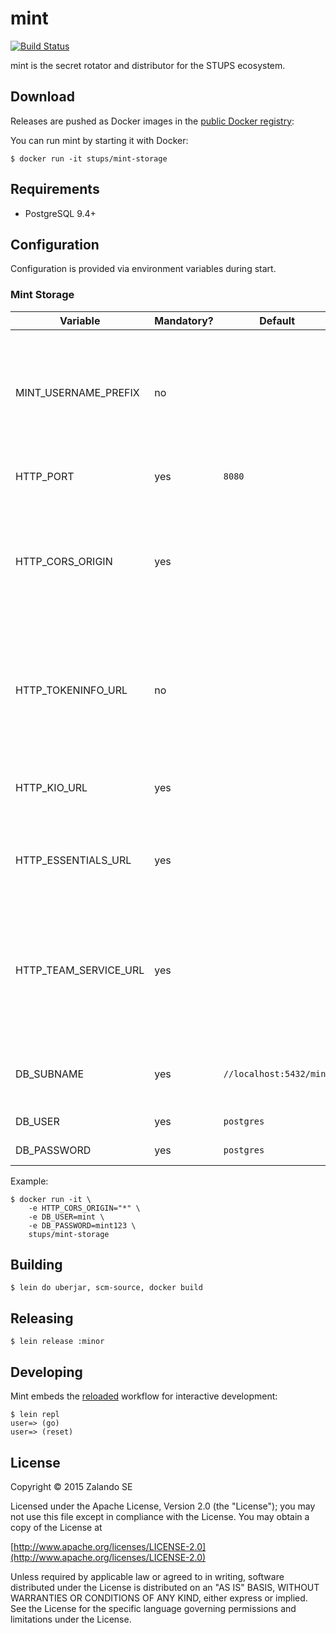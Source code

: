 # mint

[![Build Status](https://travis-ci.org/zalando-stups/mint-storage.svg?branch=master)](https://travis-ci.org/zalando-stups/mint-storage)

mint is the secret rotator and distributor for the STUPS ecosystem.

## Download

Releases are pushed as Docker images in the [public Docker registry](https://registry.hub.docker.com/u/stups/):

You can run mint by starting it with Docker:

    $ docker run -it stups/mint-storage

## Requirements

* PostgreSQL 9.4+

## Configuration

Configuration is provided via environment variables during start.

### Mint Storage

Variable                | Mandatory? | Default                 | Description
----------------------- | ---------- | ----------------------- | -----------
MINT_USERNAME_PREFIX    | no         |                         | Prefix for the user id of the service user. E.g. app-id: `kio` and prefix: `stups_` will result in `stups_kio`
HTTP_PORT               | yes        | `8080`                  | TCP port to provide the HTTP API.
HTTP_CORS_ORIGIN        | yes        |                         | Domain for cross-origin JavaScript requests. If set, the Access-Control headers will be set.
HTTP_TOKENINFO_URL      | no         |                         | Mandatory to enable OAuth 2.0 security! Incoming access tokens will be verified using this endpoint
HTTP_KIO_URL            | yes        |                         | URL of [Kio](https://github.com/zalando-stups/kio). Will be used to verify app ids.
HTTP_ESSENTIALS_URL     | yes        |                         | URL of [essentials](https://github.com/zalando-stups/essentials). Will be used to verify scopes.
HTTP_TEAM_SERVICE_URL   | yes        |                         | URL of the team API. Will be used to verify, that users may only edit their applications of their teams
DB_SUBNAME              | yes        | `//localhost:5432/mint` | JDBC connection information of your database.
DB_USER                 | yes        | `postgres`              | Database user.
DB_PASSWORD             | yes        | `postgres`              | Database password.

Example:

```
$ docker run -it \
    -e HTTP_CORS_ORIGIN="*" \
    -e DB_USER=mint \
    -e DB_PASSWORD=mint123 \
    stups/mint-storage
```

## Building

    $ lein do uberjar, scm-source, docker build

## Releasing

    $ lein release :minor

## Developing

Mint embeds the [reloaded](http://thinkrelevance.com/blog/2013/06/04/clojure-workflow-reloaded) workflow for interactive
development:

    $ lein repl
    user=> (go)
    user=> (reset)

## License

Copyright © 2015 Zalando SE

Licensed under the Apache License, Version 2.0 (the "License");
you may not use this file except in compliance with the License.
You may obtain a copy of the License at

   [http://www.apache.org/licenses/LICENSE-2.0](http://www.apache.org/licenses/LICENSE-2.0)

Unless required by applicable law or agreed to in writing, software
distributed under the License is distributed on an "AS IS" BASIS,
WITHOUT WARRANTIES OR CONDITIONS OF ANY KIND, either express or implied.
See the License for the specific language governing permissions and
limitations under the License.
